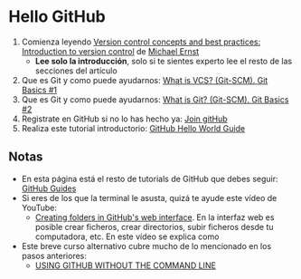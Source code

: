 # Hello GitHub

1. Comienza leyendo [Version control concepts and best practices: Introduction to version control](https://homes.cs.washington.edu/~mernst/advice/version-control.html#Introduction_to_version_control) de [Michael Ernst](https://homes.cs.washington.edu/~mernst/)
    - **Lee solo la introducción**, solo si te sientes experto lee el resto de las secciones del artículo
2. Que es Git y como puede ayudarnos: [What is VCS? (Git-SCM). Git Basics #1](https://youtu.be/8oRjP8yj2Wo)
2. Que es Git y como puede ayudarnos: [What is Git? (Git-SCM). Git Basics #2](https://youtu.be/uhtzxPU7Bz0)
2. Registrate en GitHub si  no lo has hecho ya: [Join gitHub](https://github.com/join) 
3. Realiza este tutorial introductorio: [GitHub Hello World Guide](https://guides.github.com/activities/hello-world/)

## Notas

* En esta página está el resto de tutorials de GitHub que debes seguir: [GitHub Guides](https://guides.github.com/)
* Si eres de los que la terminal le asusta, quizá te ayude este vídeo de YouTube:
   - [Creating folders in GitHub's web interface](https://www.youtube.com/watch?v=QCJgZZuB4tA). En la interfaz web es posible crear ficheros, crear directorios, subir ficheros desde tu computadora, etc. En este vídeo se explica como
* Este breve curso alternativo cubre mucho de lo mencionado en los pasos anteriores: 
   - [USING GITHUB WITHOUT THE COMMAND LINE](https://pixelpioneers.co/blog/2017/using-github-without-the-command-line)

